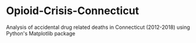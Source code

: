 # Opioid-Crisis-Connecticut
Analysis of accidental drug related deaths in Connecticut (2012-2018) using Python's Matplotlib package
